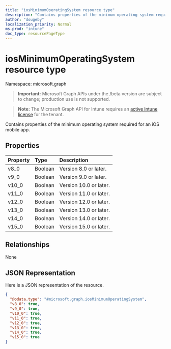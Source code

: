 ```yaml
---
title: "iosMinimumOperatingSystem resource type"
description: "Contains properties of the minimum operating system required for an iOS mobile app."
author: "dougeby"
localization_priority: Normal
ms.prod: "intune"
doc_type: resourcePageType
---
```


# iosMinimumOperatingSystem resource type

Namespace: microsoft.graph

> **Important:** Microsoft Graph APIs under the /beta version are subject to change; production use is not supported.

> **Note:** The Microsoft Graph API for Intune requires an [active Intune license](https://go.microsoft.com/fwlink/?linkid=839381) for the tenant.

Contains properties of the minimum operating system required for an iOS mobile app.

## Properties
|Property|Type|Description|
|:---|:---|:---|
|v8_0|Boolean|Version 8.0 or later.|
|v9_0|Boolean|Version 9.0 or later.|
|v10_0|Boolean|Version 10.0 or later.|
|v11_0|Boolean|Version 11.0 or later.|
|v12_0|Boolean|Version 12.0 or later.|
|v13_0|Boolean|Version 13.0 or later.|
|v14_0|Boolean|Version 14.0 or later.|
|v15_0|Boolean|Version 15.0 or later.|

## Relationships
None

## JSON Representation
Here is a JSON representation of the resource.
<!-- {
  "blockType": "resource",
  "@odata.type": "microsoft.graph.iosMinimumOperatingSystem"
}
-->
``` json
{
  "@odata.type": "#microsoft.graph.iosMinimumOperatingSystem",
  "v8_0": true,
  "v9_0": true,
  "v10_0": true,
  "v11_0": true,
  "v12_0": true,
  "v13_0": true,
  "v14_0": true,
  "v15_0": true
}
```




